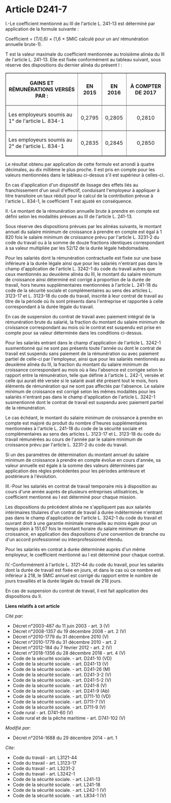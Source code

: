 # Article D241-7

I.-Le coefficient mentionné au III de l'article L. 241-13 est déterminé par application de la formule suivante : 

Coefficient = (T/0,6) × (1,6 × SMIC calculé pour un an/ rémunération annuelle brute-1). 

T est la valeur maximale du coefficient mentionnée au troisième alinéa du III de l'article L. 241-13. Elle est fixée
conformément au tableau suivant, sous réserve des dispositions du dernier alinéa du présent I : 

<table border="1">
    <tbody>
      <tr>
        <th>

GAINS ET RÉMUNÉRATIONS VERSÉS PAR : 

</th>
        <th>

EN 2015 

</th>
        <th>

EN 2016 

</th>
        <th>

À COMPTER DE 2017 

</th>
      </tr>
      <tr>
        <td valign="middle" align="left">

Les employeurs soumis au 1° de l'article L. 834-1 

</td>
        <td valign="middle" align="center">

0,2795 

</td>
        <td align="center" valign="middle">

0,2805 

</td>
        <td valign="middle" align="center">

0,2810 

</td>
      </tr>
      <tr>
        <td valign="middle" align="left">

Les employeurs soumis au 2° de l'article L. 834-1 

</td>
        <td valign="middle" align="center">

0,2835 

</td>
        <td align="center" valign="middle">

0,2845 

</td>
        <td align="center" valign="middle">

0,2850 

</td>
      </tr>
    </tbody>
  </table>

Le résultat obtenu par application de cette formule est arrondi à quatre décimales, au dix millième le plus proche. Il est
pris en compte pour les valeurs mentionnées dans le tableau ci-dessus s'il est supérieur à celles-ci. 

En cas d'application d'un dispositif de lissage des effets liés au franchissement d'un seuil d'effectif, conduisant
l'employeur à appliquer à titre transitoire un taux réduit pour le calcul de la contribution prévue à l'article L. 834-1, le
coefficient T est ajusté en conséquence. 

II.-Le montant de la rémunération annuelle brute à prendre en compte est défini selon les modalités prévues au III de
l'article L. 241-13. 

Sous réserve des dispositions prévues par les alinéas suivants, le montant annuel du salaire minimum de croissance à prendre
en compte est égal à 1 820 fois le salaire minimum de croissance prévu par l'article L. 3231-2 du code du travail ou à la
somme de douze fractions identiques correspondant à sa valeur multipliée par les 52/12 de la durée légale hebdomadaire. 

Pour les salariés dont la rémunération contractuelle est fixée sur une base inférieure à la durée légale ainsi que pour les
salariés n'entrant pas dans le champ d'application de l'article L. 3242-1 du code du travail autres que ceux mentionnés au
deuxième alinéa du III, le montant du salaire minimum de croissance ainsi déterminé est corrigé à proportion de la durée de
travail, hors heures supplémentaires mentionnées à l'article L. 241-18 du code de la sécurité sociale et complémentaires au
sens des articles L. 3123-17 et L. 3123-18 du code du travail, inscrite à leur contrat de travail au titre de la période où
ils sont présents dans l'entreprise et rapportée à celle correspondant à la durée légale du travail. 

En cas de suspension du contrat de travail avec paiement intégral de la rémunération brute du salarié, la fraction du montant
du salaire minimum de croissance correspondant au mois où le contrat est suspendu est prise en compte pour sa valeur
déterminée dans les conditions ci-dessus. 

Pour les salariés entrant dans le champ d'application de l'article L. 3242-1 susmentionné qui ne sont pas présents toute
l'année ou dont le contrat de travail est suspendu sans paiement de la rémunération ou avec paiement partiel de celle-ci par
l'employeur, ainsi que pour les salariés mentionnés au deuxième alinéa du III, la fraction du montant du salaire minimum de
croissance correspondant au mois où a lieu l'absence est corrigée selon le rapport entre la rémunération, telle que définie à
l'article L. 242-1, versée et celle qui aurait été versée si le salarié avait été présent tout le mois, hors éléments de
rémunération qui ne sont pas affectés par l'absence. Le salaire minimum de croissance est corrigé selon les mêmes modalités
pour les salariés n'entrant pas dans le champ d'application de l'article L. 3242-1 susmentionné dont le contrat de travail
est suspendu avec paiement partiel de la rémunération. 

Le cas échéant, le montant du salaire minimum de croissance à prendre en compte est majoré du produit du nombre d'heures
supplémentaires mentionnées à l'article L. 241-18 du code de la sécurité sociale et complémentaires au sens des articles L.
3123-17 et L. 3123-18 du code du travail rémunérées au cours de l'année par le salaire minimum de croissance prévu par
l'article L. 3231-2 du code du travail. 

Si un des paramètres de détermination du montant annuel du salaire minimum de croissance à prendre en compte évolue en cours
d'année, sa valeur annuelle est égale à la somme des valeurs déterminées par application des règles précédentes pour les
périodes antérieure et postérieure à l'évolution. 

III.-Pour les salariés en contrat de travail temporaire mis à disposition au cours d'une année auprès de plusieurs
entreprises utilisatrices, le coefficient mentionné au I est déterminé pour chaque mission. 

Les dispositions du précédent alinéa ne s'appliquent pas aux salariés intérimaires titulaires d'un contrat de travail à durée
indéterminée n'entrant pas dans le champ d'application de l'article L. 3242-1 du code du travail et ouvrant droit à une
garantie minimale mensuelle au moins égale pour un temps plein à 151,67 fois le montant horaire du salaire minimum de
croissance, en application des dispositions d'une convention de branche ou d'un accord professionnel ou interprofessionnel
étendu. 

Pour les salariés en contrat à durée déterminée auprès d'un même employeur, le coefficient mentionné au I est déterminé pour
chaque contrat. 

IV.-Conformément à l'article L. 3121-44 du code du travail, pour les salariés dont la durée de travail est fixée en jours, et
dans le cas où ce nombre est inférieur à 218, le SMIC annuel est corrigé du rapport entre le nombre de jours travaillés et la
durée légale du travail de 218 jours. 

En cas de suspension du contrat de travail, il est fait application des dispositions du II.

**Liens relatifs à cet article**

_Cité par_:

  - Décret n°2003-487 du 11 juin 2003 - art. 3 (V)
  - Décret n°2008-1357 du 19 décembre 2008 - art. 2 (V)
  - Décret n°2010-1779 du 31 décembre 2010 (V)
  - Décret n°2010-1779 du 31 décembre 2010 - art. 2
  - Décret n°2012-184 du 7 février 2012 - art. 2 (V)
  - Décret n°2018-1356 du 28 décembre 2018 - art. 4 (V)
  - Code de la sécurité sociale. - art. D241-10 (VD)
  - Code de la sécurité sociale. - art. D241-13 (V)
  - Code de la sécurité sociale. - art. D241-26 (M)
  - Code de la sécurité sociale. - art. D241-3-2 (V)
  - Code de la sécurité sociale. - art. D241-5-2 (V)
  - Code de la sécurité sociale. - art. D241-8 (V)
  - Code de la sécurité sociale. - art. D241-9 (Ab)
  - Code de la sécurité sociale. - art. D711-10 (VD)
  - Code de la sécurité sociale. - art. D711-7 (V)
  - Code de la sécurité sociale. - art. D711-9 (V)
  - Code rural - art. D741-60 (V)
  - Code rural et de la pêche maritime - art. D741-102 (V)

_Modifié par_:

  - Décret n°2014-1688 du 29 décembre 2014 - art. 1

_Cite_:

  - Code du travail - art. L3121-44
  - Code du travail - art. L3123-17
  - Code du travail - art. L3231-2
  - Code du travail - art. L3242-1
  - Code de la sécurité sociale. - art. L241-13
  - Code de la sécurité sociale. - art. L241-18
  - Code de la sécurité sociale. - art. L242-1 (V)
  - Code de la sécurité sociale. - art. L834-1 (V)
